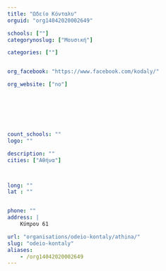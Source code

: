 ```yaml
---
title: "Ωδείο Κόνταλυ"
orguid: "org14042020002649"

schools: [""]
categorynoslug: ["Μουσική"]

categories: [""]


org_facebook: "https://www.facebook.com/kodaly/"

org_website: ["no"]







count_schools: ""
logo: ""

description: ""
cities: ["Αθήνα"]



long: ""
lat : ""


phone: ""
address: |
    Κύπρου 61

url: "organisations/odeio-kontaly/athina/"
slug: "odeio-kontaly"
aliases:
    - /org14042020002649
---
```



